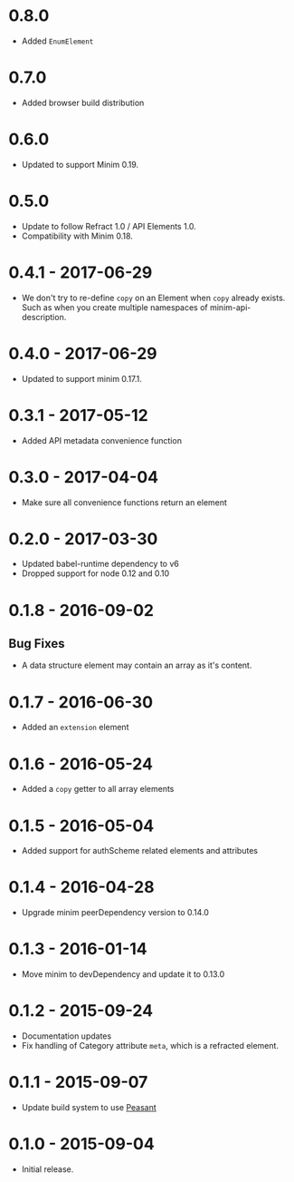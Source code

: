# 0.8.0

- Added `EnumElement`

# 0.7.0

- Added browser build distribution

# 0.6.0

- Updated to support Minim 0.19.

# 0.5.0

- Update to follow Refract 1.0 / API Elements 1.0.
- Compatibility with Minim 0.18.

# 0.4.1 - 2017-06-29

- We don't try to re-define `copy` on an Element when `copy` already exists.
  Such as when you create multiple namespaces of minim-api-description.

# 0.4.0 - 2017-06-29

- Updated to support minim 0.17.1.

# 0.3.1 - 2017-05-12

- Added API metadata convenience function

# 0.3.0 - 2017-04-04

- Make sure all convenience functions return an element

# 0.2.0 - 2017-03-30

- Updated babel-runtime dependency to v6
- Dropped support for node 0.12 and 0.10

# 0.1.8 - 2016-09-02

## Bug Fixes

- A data structure element may contain an array as it's content.

# 0.1.7 - 2016-06-30

- Added an `extension` element

# 0.1.6 - 2016-05-24

- Added a `copy` getter to all array elements

# 0.1.5 - 2016-05-04

- Added support for authScheme related elements and attributes

# 0.1.4 - 2016-04-28

- Upgrade minim peerDependency version to 0.14.0

# 0.1.3 - 2016-01-14

- Move minim to devDependency and update it to 0.13.0

# 0.1.2 - 2015-09-24

- Documentation updates
- Fix handling of Category attribute `meta`, which is a refracted element.

# 0.1.1 - 2015-09-07

- Update build system to use [Peasant](https://github.com/danielgtaylor/peasant)

# 0.1.0 - 2015-09-04

- Initial release.
